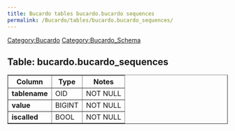 ```yaml
---
title: Bucardo tables bucardo.bucardo sequences
permalink: /Bucardo/tables/bucardo.bucardo_sequences/
---
```


[Category:Bucardo](/Category:Bucardo "wikilink") [Category:Bucardo_Schema](/Category:Bucardo_Schema "wikilink")

<h2>
Table: bucardo.bucardo_sequences

</h2>
<table border="1" cellpadding="3">
<tr>
<th>
Column

</th>
<th>
Type

</th>
<th>
Notes

</th>
</tr>
<tr>
<td>
<b>tablename</b>

</td>
<td>
OID

</td>
<td>
NOT NULL

</td>
</tr>
<tr>
<td>
<b>value</b>

</td>
<td>
BIGINT

</td>
<td>
NOT NULL

</td>
</tr>
<tr>
<td>
<b>iscalled</b>

</td>
<td>
BOOL

</td>
<td>
NOT NULL

</td>
</tr>
</table>
